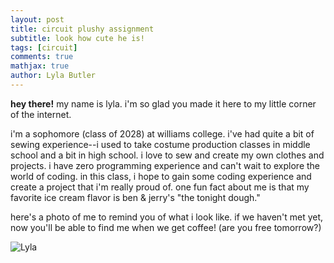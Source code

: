 ```yaml
---
layout: post
title: circuit plushy assignment
subtitle: look how cute he is!
tags: [circuit]
comments: true
mathjax: true
author: Lyla Butler
---
```


**hey there!**
my name is lyla. i'm so glad you made it here to my little corner of the internet.

i'm a sophomore (class of 2028) at williams college. i've had quite a bit of sewing experience--i used to take costume production classes in middle school and a bit in high school. i love to sew and create my own clothes and projects. i have zero programming experience and can't wait to explore the world of coding. in this class, i hope to gain some coding experience and create a project that i'm really proud of. one fun fact about me is that my favorite ice cream flavor is ben & jerry's "the tonight dough."



here's a photo of me to remind you of what i look like. if we haven't met yet, now you'll be able to find me when we get coffee! (are you free tomorrow?)

![Lyla](https://lylafbutler.github.io/assets/img/lylaphoto.jpeg)
